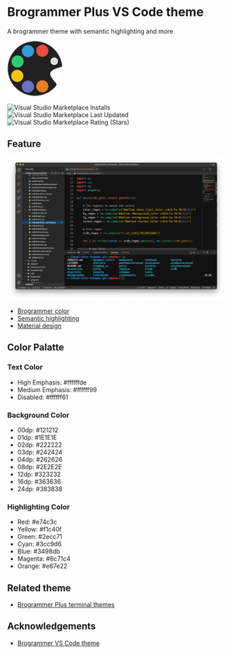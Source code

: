 # Brogrammer Plus VS Code theme

A brogrammer theme with semantic highlighting and more

[![](./icon.png)](https://marketplace.visualstudio.com/items?itemName=jackjyq.brogrammer-plus)

![Visual Studio Marketplace Installs](https://img.shields.io/visual-studio-marketplace/i/jackjyq.brogrammer-plus)
![Visual Studio Marketplace Last Updated](https://img.shields.io/visual-studio-marketplace/last-updated/jackjyq.brogrammer-plus)
![Visual Studio Marketplace Rating (Stars)](https://img.shields.io/visual-studio-marketplace/stars/jackjyq.brogrammer-plus)

## Feature

![](./screenshot.png)

- [Brogrammer color](https://github.com/gerane/VSCodeThemes/tree/master/gerane.Theme-Brogrammer)
- [Semantic highlighting](https://code.visualstudio.com/api/language-extensions/semantic-highlight-guide)
- [Material design](https://material.io/design/color/dark-theme.html)

## Color Palatte

### Text Color

- High Emphasis: #ffffffde
- Medium Emphasis: #ffffff99
- Disabled: #ffffff61

### Background Color
- 00dp: #121212
- 01dp: #1E1E1E
- 02dp: #222222
- 03dp: #242424
- 04dp: #262626
- 08dp: #2E2E2E
- 12dp: #323232
- 16dp: #363636
- 24dp: #383838

### Highlighting Color
- Red: #e74c3c
- Yellow: #f1c40f
- Green: #2ecc71
- Cyan: #3cc9d6
- Blue: #3498db
- Magenta: #6c71c4
- Orange: #e67e22

## Related theme

- [Brogrammer Plus terminal themes](https://github.com/jackjyq/iTerm2-Color-Schemes)

## Acknowledgements

- [Brogrammer VS Code theme](https://github.com/gerane/VSCodeThemes/tree/master/gerane.Theme-Brogrammer)
